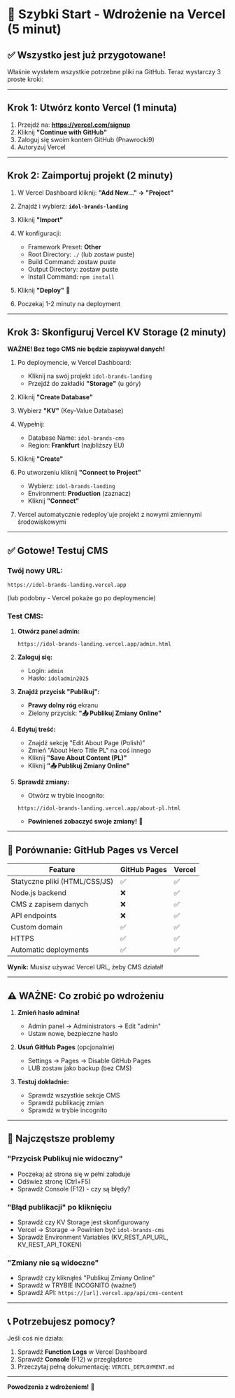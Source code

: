 # 🚀 Szybki Start - Wdrożenie na Vercel (5 minut)

## ✅ Wszystko jest już przygotowane!

Właśnie wysłałem wszystkie potrzebne pliki na GitHub. Teraz wystarczy 3 proste kroki:

---

## Krok 1: Utwórz konto Vercel (1 minuta)

1. Przejdź na: **https://vercel.com/signup**
2. Kliknij **"Continue with GitHub"**
3. Zaloguj się swoim kontem GitHub (Pnawrocki9)
4. Autoryzuj Vercel

---

## Krok 2: Zaimportuj projekt (2 minuty)

1. W Vercel Dashboard kliknij: **"Add New..." → "Project"**

2. Znajdź i wybierz: **`idol-brands-landing`**

3. Kliknij **"Import"**

4. W konfiguracji:
   - Framework Preset: **Other**
   - Root Directory: `./` (lub zostaw puste)
   - Build Command: zostaw puste
   - Output Directory: zostaw puste
   - Install Command: `npm install`

5. Kliknij **"Deploy"** 🚀

6. Poczekaj 1-2 minuty na deployment

---

## Krok 3: Skonfiguruj Vercel KV Storage (2 minuty)

**WAŻNE! Bez tego CMS nie będzie zapisywał danych!**

1. Po deploymencie, w Vercel Dashboard:
   - Kliknij na swój projekt `idol-brands-landing`
   - Przejdź do zakładki **"Storage"** (u góry)

2. Kliknij **"Create Database"**

3. Wybierz **"KV"** (Key-Value Database)

4. Wypełnij:
   - Database Name: `idol-brands-cms`
   - Region: **Frankfurt** (najbliższy EU)

5. Kliknij **"Create"**

6. Po utworzeniu kliknij **"Connect to Project"**
   - Wybierz: `idol-brands-landing`
   - Environment: **Production** (zaznacz)
   - Kliknij **"Connect"**

7. Vercel automatycznie redeploy'uje projekt z nowymi zmiennymi środowiskowymi

---

## ✅ Gotowe! Testuj CMS

### Twój nowy URL:
```
https://idol-brands-landing.vercel.app
```
(lub podobny - Vercel pokaże go po deploymencie)

### Test CMS:

1. **Otwórz panel admin:**
   ```
   https://idol-brands-landing.vercel.app/admin.html
   ```

2. **Zaloguj się:**
   - Login: `admin`
   - Hasło: `idoladmin2025`

3. **Znajdź przycisk "Publikuj":**
   - **Prawy dolny róg** ekranu
   - Zielony przycisk: **"📤 Publikuj Zmiany Online"**

4. **Edytuj treść:**
   - Znajdź sekcję "Edit About Page (Polish)"
   - Zmień "About Hero Title PL" na coś innego
   - Kliknij **"Save About Content (PL)"**
   - Kliknij **"📤 Publikuj Zmiany Online"**

5. **Sprawdź zmiany:**
   - Otwórz w trybie incognito:
   ```
   https://idol-brands-landing.vercel.app/about-pl.html
   ```
   - **Powinieneś zobaczyć swoje zmiany!** 🎉

---

## 🎯 Porównanie: GitHub Pages vs Vercel

| Feature | GitHub Pages | Vercel |
|---------|-------------|--------|
| Statyczne pliki (HTML/CSS/JS) | ✅ | ✅ |
| Node.js backend | ❌ | ✅ |
| CMS z zapisem danych | ❌ | ✅ |
| API endpoints | ❌ | ✅ |
| Custom domain | ✅ | ✅ |
| HTTPS | ✅ | ✅ |
| Automatic deployments | ✅ | ✅ |

**Wynik:** Musisz używać Vercel URL, żeby CMS działał!

---

## ⚠️ WAŻNE: Co zrobić po wdrożeniu

1. **Zmień hasło admina!**
   - Admin panel → Administrators → Edit "admin"
   - Ustaw nowe, bezpieczne hasło

2. **Usuń GitHub Pages** (opcjonalnie)
   - Settings → Pages → Disable GitHub Pages
   - LUB zostaw jako backup (bez CMS)

3. **Testuj dokładnie:**
   - Sprawdź wszystkie sekcje CMS
   - Sprawdź publikację zmian
   - Sprawdź w trybie incognito

---

## 🐛 Najczęstsze problemy

### "Przycisk Publikuj nie widoczny"
- Poczekaj aż strona się w pełni załaduje
- Odśwież stronę (Ctrl+F5)
- Sprawdź Console (F12) - czy są błędy?

### "Błąd publikacji" po kliknięciu
- Sprawdź czy KV Storage jest skonfigurowany
- Vercel → Storage → Powinien być `idol-brands-cms`
- Sprawdź Environment Variables (KV_REST_API_URL, KV_REST_API_TOKEN)

### "Zmiany nie są widoczne"
- Sprawdź czy kliknąłeś "Publikuj Zmiany Online"
- Sprawdź w TRYBIE INCOGNITO (ważne!)
- Sprawdź API: `https://[url].vercel.app/api/cms-content`

---

## 📞 Potrzebujesz pomocy?

Jeśli coś nie działa:
1. Sprawdź **Function Logs** w Vercel Dashboard
2. Sprawdź **Console** (F12) w przeglądarce
3. Przeczytaj pełną dokumentację: `VERCEL_DEPLOYMENT.md`

---

**Powodzenia z wdrożeniem!** 🎉
